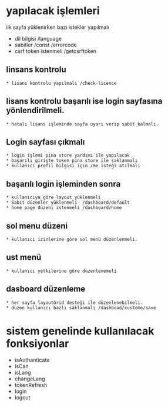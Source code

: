 # yapılacak işlemleri


ilk sayfa yüklenirken bazı istekler yapılmalı
* dil bilgisi /language
* sabitler /const /errorcode
* csrf token istenmeli /getcsrftoken

## linsans kontrolu
    * lisans kontrolu yapılmalı /check-licence
    
## lisans kontrolu başarılı ise login sayfasına yönlendirilmeli.
    * hatalı lisans işleminde sayfa uyarı verip sabit kalmalı.

## Login sayfası çıkmalı
    * login işlemi pina store yardımı ile yapılacak
    * başarılı girişte token pina store ile saklanmalı
    * kullanıcı profil bilgisi için /me isteği atılmalı

## başarılı login işleminden sonra
    * kullanıcıya göre layout yüklenmeli
    * Sabit düzenler yüklenmeli  /dashboard/default
    * home page düzeni istenmeli /dashboard/home

## sol menu düzeni
    * kullanıcı izinlerine göre sol menü düzenlenmeli.
## ust menü 
    * kullanıcı yetkilerine göre düzenlenemeli

## dasboard düzenleme
    * her sayfa layoutGrid desteği ile düzenlenebilmeli.
    * düzen kullanıcı bazlı saklanmalı /dashboad/custome/save

# sistem genelinde kullanılacak fonksiyonlar
 * isAuthanticate
 * isCan
 * isLang
 * changeLang
 * tokenRefresh
 * login
 * logout